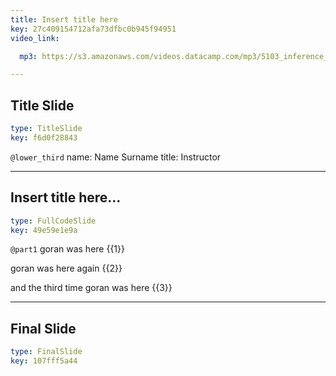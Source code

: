 ```yaml
---
title: Insert title here
key: 27c409154712afa73dfbc0b945f94951
video_link:

  mp3: https://s3.amazonaws.com/videos.datacamp.com/mp3/5103_inference_for_numerical_data/v1/5103_ch4_5.mp3

---
```

## Title Slide

```yaml
type: TitleSlide
key: f6d0f28843
```





`@lower_third`
name: Name Surname
title: Instructor




---
## Insert title here...

```yaml
type: FullCodeSlide
key: 49e59e1e9a
```

`@part1`
goran was here {{1}}

goran was here again {{2}}

and the third time goran was here {{3}}








---
## Final Slide

```yaml
type: FinalSlide
key: 107fff5a44
```








